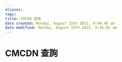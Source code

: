 ```yaml
---
aliases: 
tags: 
title: CMCDN 查詢
date created: Monday, August 15th 2022, 9:44:48 am
date modified: Monday, August 15th 2022, 9:45:02 am
---
```


# CMCDN 查詢